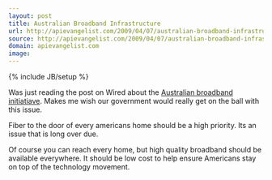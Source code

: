 ```yaml
---
layout: post
title: Australian Broadband Infrastructure
url: http://apievangelist.com/2009/04/07/australian-broadband-infrastructure/
source: http://apievangelist.com/2009/04/07/australian-broadband-infrastructure/
domain: apievangelist.com
image: 
---
```

{% include JB/setup %}<p>Was just reading the post on Wired about the <a href="http://blog.wired.com/business/2009/04/aussies-announc.html">Australian broadband initiatiave</a>. Makes me wish our government would really get on the ball with this issue.<p></p>
Fiber to the door of every americans home should be a high priority. Its an issue that is long over due.<p></p>
Of course you can reach every home, but high quality broadband should be available everywhere. It should be low cost to help ensure Americans stay on top of the technology movement.
</p>
